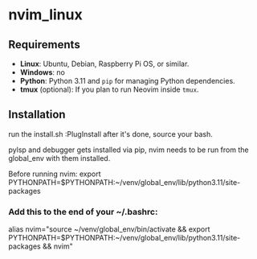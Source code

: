 # nvim_linux

## Requirements

- **Linux**: Ubuntu, Debian, Raspberry Pi OS, or similar.
- **Windows**: no
- **Python**: Python 3.11 and `pip` for managing Python dependencies.
- **tmux** (optional): If you plan to run Neovim inside `tmux`.

## Installation

run the install.sh
:PlugInstall after it's done, source your bash. 

pylsp and debugger gets installed via pip, nvim needs to be run from the global_env with them installed.

Before running nvim: export PYTHONPATH=$PYTHONPATH:~/venv/global_env/lib/python3.11/site-packages

### Add this to the end of your ~/.bashrc:

alias nvim="source ~/venv/global_env/bin/activate && export PYTHONPATH=\$PYTHONPATH:~/venv/global_env/lib/python3.11/site-packages && nvim"
